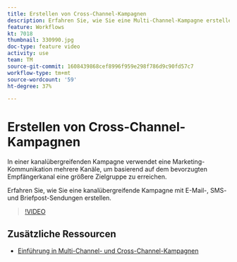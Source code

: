 ```yaml
---
title: Erstellen von Cross-Channel-Kampagnen
description: Erfahren Sie, wie Sie eine Multi-Channel-Kampagne erstellen.
feature: Workflows
kt: 7018
thumbnail: 330990.jpg
doc-type: feature video
activity: use
team: TM
source-git-commit: 1608439868cef8996f959e298f786d9c90fd57c7
workflow-type: tm+mt
source-wordcount: '59'
ht-degree: 37%

---
```


# Erstellen von Cross-Channel-Kampagnen

In einer kanalübergreifenden Kampagne verwendet eine Marketing-Kommunikation mehrere Kanäle, um basierend auf dem bevorzugten Empfängerkanal eine größere Zielgruppe zu erreichen.

Erfahren Sie, wie Sie eine kanalübergreifende Kampagne mit E-Mail-, SMS- und Briefpost-Sendungen erstellen.

>[!VIDEO](https://video.tv.adobe.com/v/330990?quality=12)

## Zusätzliche Ressourcen

* [Einführung in Multi-Channel- und Cross-Channel-Kampagnen](/help/orchestrate-campaigns/introduction-to-cross-and-multi-channel-campaigns.md)
